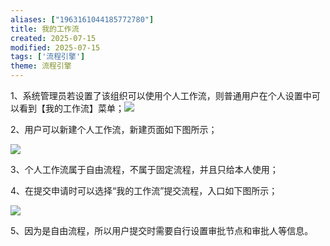 ```yaml
---
aliases: ["1963161044185772780"]
title: 我的工作流
created: 2025-07-15
modified: 2025-07-15
tags: ['流程引擎']
theme: 流程引擎
---
```


1、系统管理员若设置了该组织可以使用个人工作流，则普通用户在个人设置中可以看到【我的工作流】菜单；![](8c0e4d701945f816b12974aedc2893db.jpg)

2、用户可以新建个人工作流，新建页面如下图所示；

![](80fddbe3905160bb3e9773d82fe911fb.jpg)

3、个人工作流属于自由流程，不属于固定流程，并且只给本人使用；

4、在提交申请时可以选择“我的工作流”提交流程，入口如下图所示；

![](482fd849051de0be3c98727cc21682ab.jpg)

5、因为是自由流程，所以用户提交时需要自行设置审批节点和审批人等信息。